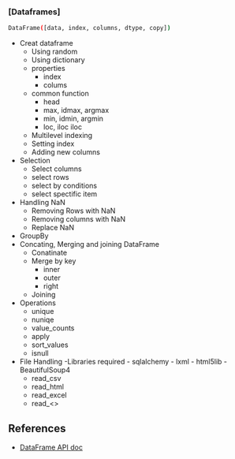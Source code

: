 ### [Dataframes]
```bash
DataFrame([data, index, columns, dtype, copy])
```

- Creat dataframe
    - Using random
    - Using dictionary
    - properties
        - index
        - colums
    - common function
        - head
        - max, idmax, argmax
        - min, idmin, argmin
        - loc, iloc
        iloc
    - Multilevel indexing
    - Setting index
    - Adding new columns
- Selection
    - Select columns
    - select rows
    - select by conditions
    - select spectific item
- Handling NaN
    - Removing Rows with NaN
    - Removing columns with NaN
    - Replace NaN
- GroupBy
- Concating, Merging and joining DataFrame
    - Conatinate
    - Merge by key
        - inner
        - outer
        - right
    - Joining
- Operations
    - unique
    - nuniqe
    - value_counts
    - apply
    - sort_values
    - isnull
- File Handling
    -Libraries required
        - sqlalchemy
        - lxml
        - html5lib
        - BeautifulSoup4
    - read_csv
    - read_html
    - read_excel
    - read_<>


## References
- [DataFrame API doc](https://dev.pandas.io/docs/reference/frame.html)
